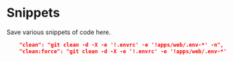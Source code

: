 # Snippets

Save various snippets of code here.

```package.json
    "clean": "git clean -d -X -e '!.envrc' -e '!apps/web/.env-*' -n",
    "clean:force": "git clean -d -X -e '!.envrc' -e '!apps/web/.env-*' -f",
```

